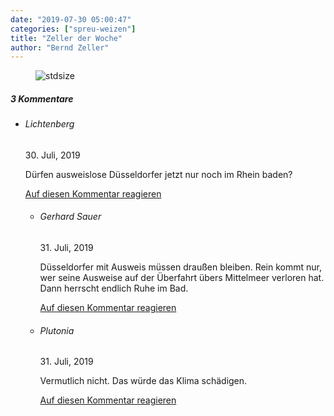 ```yaml
---
date: "2019-07-30 05:00:47"
categories: ["spreu-weizen"]
title: "Zeller der Woche"
author: "Bernd Zeller"
---
```



<figure>
<img src="https://www.publicomag.com/wp-content/uploads/2019/07/Kontrolle.jpg" alt=stdsize>
</figure>


<!--more-->
<h5 class="comments-h">
3 Kommentare </h5>
<ul class="commentlist">
<li class="comment even thread-even depth-1 clearfix" id="li-comment-11799">
<h6 class="author">Lichtenberg</h6> <span class="date">30. Juli, 2019</span>



Dürfen ausweislose Düsseldorfer jetzt nur noch im Rhein baden?

<a rel="nofollow" class="comment-reply-link" href="#comment-11799" data-commentid="11799" data-postid="9367" data-belowelement="comment-11799" data-respondelement="respond" data-replyto="Antworte auf Lichtenberg" aria-label="Antworte auf Lichtenberg">Auf diesen Kommentar reagieren</a> 


<ul class="children">
<li class="comment odd alt depth-2 clearfix" id="li-comment-11837">
<h6 class="author">Gerhard Sauer</h6> <span class="date">31. Juli, 2019</span>



Düsseldorfer mit Ausweis müssen draußen bleiben. Rein kommt nur, wer seine Ausweise auf der Überfahrt übers Mittelmeer verloren hat. Dann herrscht endlich Ruhe im Bad.

<a rel="nofollow" class="comment-reply-link" href="#comment-11837" data-commentid="11837" data-postid="9367" data-belowelement="comment-11837" data-respondelement="respond" data-replyto="Antworte auf Gerhard Sauer" aria-label="Antworte auf Gerhard Sauer">Auf diesen Kommentar reagieren</a> 


</li>
<li class="comment even depth-2 clearfix" id="li-comment-11855">
<h6 class="author">Plutonia</h6> <span class="date">31. Juli, 2019</span>



Vermutlich nicht. Das würde das Klima schädigen.

<a rel="nofollow" class="comment-reply-link" href="#comment-11855" data-commentid="11855" data-postid="9367" data-belowelement="comment-11855" data-respondelement="respond" data-replyto="Antworte auf Plutonia" aria-label="Antworte auf Plutonia">Auf diesen Kommentar reagieren</a> 


</li>
</ul>
</li>
</ul>
